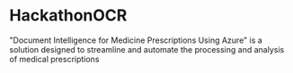 # HackathonOCR
"Document Intelligence for Medicine Prescriptions Using Azure" is a solution designed to streamline and automate the processing and analysis of medical prescriptions
